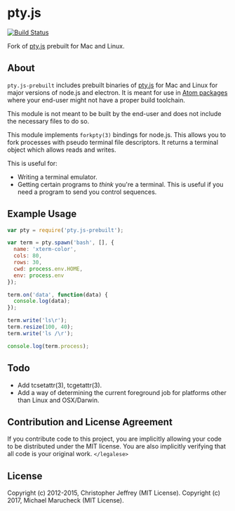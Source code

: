 # pty.js

[![Build Status](https://travis-ci.org/rightparen/pty.js-prebuilt.svg?branch=master)](https://travis-ci.org/rightparen/pty.js-prebuilt)

Fork of [pty.js](https://github.com/chjj/pty.js) prebuilt for Mac and Linux.

## About

`pty.js-prebuilt` includes prebuilt binaries of [pty.js](https://github.com/chjj/pty.js) for Mac and Linux for major versions of node.js and electron. It is meant for use in [Atom packages](https://atom.io/packages) where your end-user might not have a proper build toolchain.

This module is not meant to be built by the end-user and does not include the necessary files to do so.

This module implements
`forkpty(3)` bindings for node.js. This allows you to fork processes with pseudo
terminal file descriptors. It returns a terminal object which allows reads
and writes.

This is useful for:

- Writing a terminal emulator.
- Getting certain programs to *think* you're a terminal. This is useful if
  you need a program to send you control sequences.

## Example Usage

``` js
var pty = require('pty.js-prebuilt');

var term = pty.spawn('bash', [], {
  name: 'xterm-color',
  cols: 80,
  rows: 30,
  cwd: process.env.HOME,
  env: process.env
});

term.on('data', function(data) {
  console.log(data);
});

term.write('ls\r');
term.resize(100, 40);
term.write('ls /\r');

console.log(term.process);
```

## Todo

- Add tcsetattr(3), tcgetattr(3).
- Add a way of determining the current foreground job for platforms other
  than Linux and OSX/Darwin.

## Contribution and License Agreement

If you contribute code to this project, you are implicitly allowing your code
to be distributed under the MIT license. You are also implicitly verifying that
all code is your original work. `</legalese>`

## License

Copyright (c) 2012-2015, Christopher Jeffrey (MIT License).
Copyright (c) 2017, Michael Marucheck (MIT License).
